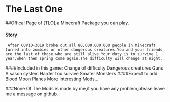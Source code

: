 # The Last One
##Offical Page of [TLO],a Minecraft Package you can play.

#### Story
     After COVID-3019 broke out,all 80,000,000,000 people in Minecraft turned into zombies or other dangerous creatures.You and your friends are the last of those who are still alive.Your duty is to survive 1 year,when then spring come again.The difficulty will change at night.
####Included in this game:
  Change of difficulty
  Dangerous creatures
  Guns
  A sason system
  Harder tou survive
  Smater Monsters
####Expect to add:
  Blood Moon
  Planes
  More interesting Mods...

###None Of The Mods is made by me,if you have any problem,please leave me a message on github.

